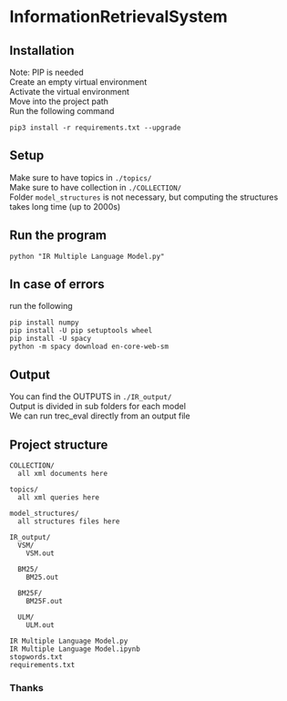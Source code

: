 # InformationRetrievalSystem

## Installation 
Note: PIP is needed  
Create an empty virtual environment  
Activate the virtual environment  
Move into the project path  
Run the following command  

`pip3 install -r requirements.txt --upgrade`

## Setup 
Make sure to have topics in `./topics/`  
Make sure to have collection in `./COLLECTION/`  
Folder `model_structures` is not necessary, but computing the structures takes long time (up to 2000s)

## Run the program 

`python "IR Multiple Language Model.py"` 

## In case of errors 
run the following  

```
pip install numpy
pip install -U pip setuptools wheel
pip install -U spacy
python -m spacy download en-core-web-sm
```

## Output
You can find the OUTPUTS in `./IR_output/`  
Output is divided in sub folders for each model  
We can run trec_eval directly from an output file  

## Project structure
```
COLLECTION/
  all xml documents here
  
topics/
  all xml queries here
  
model_structures/
  all structures files here
  
IR_output/
  VSM/
    VSM.out
    
  BM25/
    BM25.out
    
  BM25F/
    BM25F.out
    
  ULM/
    ULM.out
    
IR Multiple Language Model.py
IR Multiple Language Model.ipynb
stopwords.txt
requirements.txt
```

### Thanks 
